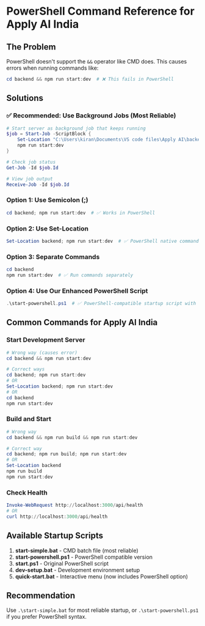 # PowerShell Command Reference for Apply AI India

## The Problem
PowerShell doesn't support the `&&` operator like CMD does. This causes errors when running commands like:
```powershell
cd backend && npm run start:dev  # ❌ This fails in PowerShell
```

## Solutions

### ✅ **Recommended: Use Background Jobs (Most Reliable)**
```powershell
# Start server as background job that keeps running
$job = Start-Job -ScriptBlock { 
    Set-Location "C:\Users\kiran\Documents\VS code files\Apply AI\backend"
    npm run start:dev 
}

# Check job status
Get-Job -Id $job.Id

# View job output
Receive-Job -Id $job.Id
```

### Option 1: Use Semicolon (;)
```powershell
cd backend; npm run start:dev  # ✅ Works in PowerShell
```

### Option 2: Use Set-Location
```powershell
Set-Location backend; npm run start:dev  # ✅ PowerShell native command
```

### Option 3: Separate Commands
```powershell
cd backend
npm run start:dev  # ✅ Run commands separately
```

### Option 4: Use Our Enhanced PowerShell Script
```powershell
.\start-powershell.ps1  # ✅ PowerShell-compatible startup script with job management
```

## Common Commands for Apply AI India

### Start Development Server
```powershell
# Wrong way (causes error)
cd backend && npm run start:dev

# Correct ways
cd backend; npm run start:dev
# OR
Set-Location backend; npm run start:dev
# OR
cd backend
npm run start:dev
```

### Build and Start
```powershell
# Wrong way
cd backend && npm run build && npm run start:dev

# Correct way
cd backend; npm run build; npm run start:dev
# OR
Set-Location backend
npm run build
npm run start:dev
```

### Check Health
```powershell
Invoke-WebRequest http://localhost:3000/api/health
# OR
curl http://localhost:3000/api/health
```

## Available Startup Scripts

1. **start-simple.bat** - CMD batch file (most reliable)
2. **start-powershell.ps1** - PowerShell compatible version
3. **start.ps1** - Original PowerShell script
4. **dev-setup.bat** - Development environment setup
5. **quick-start.bat** - Interactive menu (now includes PowerShell option)

## Recommendation
Use `.\start-simple.bat` for most reliable startup, or `.\start-powershell.ps1` if you prefer PowerShell syntax.
